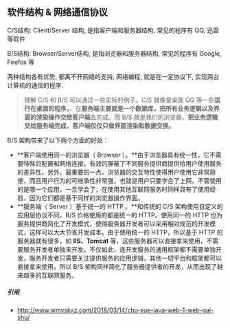 ## 软件结构 & 网络通信协议

C/S结构: Client/Server 结构, 是指客户端和服务器结构, 常见的程序有 QQ, 迅雷等软件

B/S结构: Browser/Server结构, 是指浏览器和服务器结构, 常见的程序有 Google, Firefox 等

两种结构各有优势, 都离不开网络的支持, 网络编程, 就是在一定协议下, 实现两台计算机的通信的程序.



> 理解 C/S 和 B/S 可以通过一些实际的例子。C/S 就像是桌面 QQ 等一些**运行在桌面的程序，**，在**服务端主要就是一个数据库，把所有业务逻辑以及界面的渲染操作交给客户端**去完成。而 B/S 就是我们的浏览器，**把业务逻辑交给服务端完成，客户端仅仅只做界面渲染和数据交换。**



B/S 架构带来了以下两个方面的好处：

- **客户端使用同一的浏览器（ Browser ）。**由于浏览器具有统一性，它不需要特殊的配置和网络连接，有效的屏蔽了不同服务提供商提供给用户使用服务的差异性。另外，最重要的一点，浏览器的交互特性使得用户使用它非常简便，而且用户行为的可继承性非常强，也就是用户只要学会了上网，不管使用的是哪一个应用，一旦学会了，在使用其他互联网服务时同样具有了使用经验，因为它们都是基于同样的浏览器操作界面。
- **服务端（ Server ）基于统一的 HTTP 。**和传统的 C/S 架构使用自定义的应用层协议不同，B/S 价格使用的都是统一的 HTTP。使用同一的 HTTP 也为服务提供商简化了开发模式，使得服务器开发者可以采用相对规范的开发模式，这样可以大大节省开发成本。由于使用统一的 HTTP，所以基于 HTTP 的服务器就有很多，如 **IIS、Tomcat** 等，这些服务器可以直接拿来使用，不需要服务开发者单独来开发。不仅如此，连开发服务的通用框架都不需要单独开发，服务开发者只需要关注提供服务的应用逻辑，其他一切平台和框架都可以直接拿来使用，所以 B/S 架构同样简化了服务器提供者的开发，从而出现了越来越多的互联网服务。



##### 引用

- http://www.wmyskxz.com/2018/03/14/chu-xue-java-web-1-web-gai-shu/

